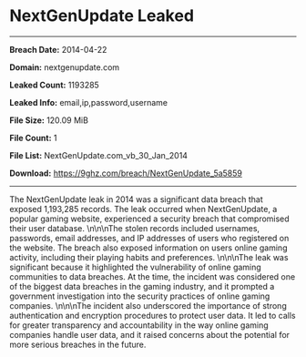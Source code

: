 # NextGenUpdate Leaked

------------
**Breach Date:** 2014-04-22

**Domain:** nextgenupdate.com

**Leaked Count:** 1193285

**Leaked Info:** email,ip,password,username

**File Size:** 120.09 MiB

**File Count:** 1

**File List:** NextGenUpdate.com_vb_30_Jan_2014

**Download:** https://9ghz.com/breach/NextGenUpdate_5a5859

------------
The NextGenUpdate leak in 2014 was a significant data breach that exposed 1,193,285 records. The leak occurred when NextGenUpdate, a popular gaming website, experienced a security breach that compromised their user database. \n\n\nThe stolen records included usernames, passwords, email addresses, and IP addresses of users who registered on the website. The breach also exposed information on users online gaming activity, including their playing habits and preferences. \n\n\nThe leak was significant because it highlighted the vulnerability of online gaming communities to data breaches. At the time, the incident was considered one of the biggest data breaches in the gaming industry, and it prompted a government investigation into the security practices of online gaming companies. \n\n\nThe incident also underscored the importance of strong authentication and encryption procedures to protect user data. It led to calls for greater transparency and accountability in the way online gaming companies handle user data, and it raised concerns about the potential for more serious breaches in the future.
